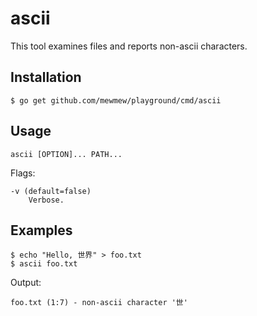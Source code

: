 ascii
=====

This tool examines files and reports non-ascii characters.

Installation
------------

	$ go get github.com/mewmew/playground/cmd/ascii

Usage
-----

	ascii [OPTION]... PATH...

Flags:

	-v (default=false)
		Verbose.

Examples
--------

	$ echo "Hello, 世界" > foo.txt
	$ ascii foo.txt

Output:

	foo.txt (1:7) - non-ascii character '世'
